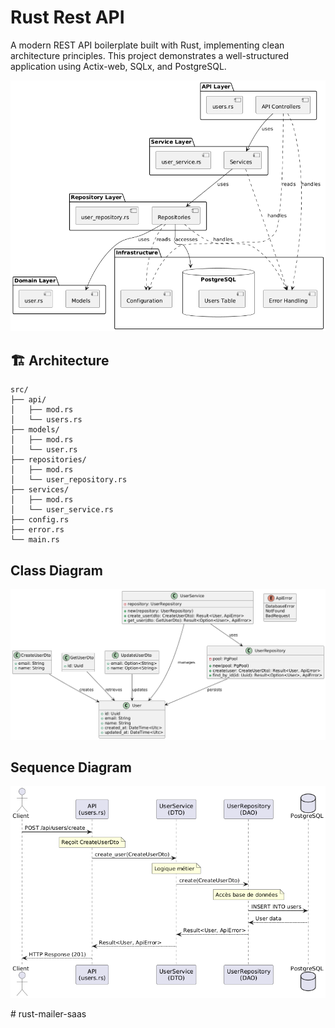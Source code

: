 # Rust Rest API

A modern REST API boilerplate built with Rust, implementing clean architecture principles. This project demonstrates a well-structured application using Actix-web, SQLx, and PostgreSQL.

<p align="center">
  <img src="src/docs/images/architecture.png" alt="Architecture Overview">
</p>

## 🏗️ Architecture

```
src/
├── api/
│   ├── mod.rs
│   └── users.rs
├── models/
│   ├── mod.rs
│   └── user.rs
├── repositories/
│   ├── mod.rs
│   └── user_repository.rs
├── services/
│   ├── mod.rs
│   └── user_service.rs
├── config.rs
├── error.rs
└── main.rs
```

## Class Diagram

<p align="center">
  <img src="src/docs/images/classdiagram.png" alt="Class Diagram">
</p>


## Sequence Diagram

<p align="center">
  <img src="src/docs/images/sequence_diagram.png" alt="Sequence Diagram">
</p>
# rust-mailer-saas
